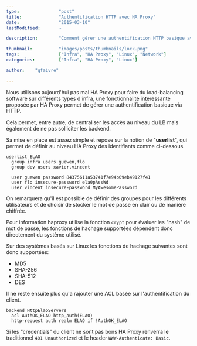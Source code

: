 ```yaml
---
type:               "post"
title:              "Authentification HTTP avec HA Proxy"
date:               "2015-03-10"
lastModified:       ~

description:        "Comment gérer une authentification HTTP basique avec HA Proxy, définir des utilisateurs, des groupes et le type d'authentification souhaitée."

thumbnail:          "images/posts/thumbnails/lock.png"
tags:               ["Infra", "HA Proxy", "Linux", "Network"]
categories:         ["Infra", "HA Proxy", "Linux"]

author:    "gfaivre"

---
```


Nous utilisons aujourd'hui pas mal HA Proxy pour faire du load-balancing software sur différents types d'infra, une fonctionnalité interessante proposée par HA Proxy permet de gérer une authentification basique via HTTP.

Cela permet, entre autre, de centraliser les accès au niveau du LB mais également de ne pas solliciter les backend.

Sa mise en place est assez simple et repose sur la notion de "**userlist**", qui permet de définir au niveau HA Proxy des identifiants comme ci-dessous.

```
userlist ELAO
  group infra users guewen,flo
  group dev users xavier,vincent

  user guewen password 84375611a53741f7e94b09eb49127f41
  user flo insecure-password ela0pAssWd
  user vincent insecure-password MyAwesomePassword
```

On remarquera qu'il est possible de définir des groupes pour les différents utilisateurs et de choisir de stocker le mot de passe en clair ou de manière chiffrée.

Pour information haproxy utilise la fonction `crypt` pour évaluer les "hash" de mot de passe, les fonctions de hachage supportées dépendent donc directement du système utilisé.

Sur des systèmes basés sur Linux les fonctions de hachage suivantes sont donc supportées:

- MD5
- SHA-256
- SHA-512
- DES

Il ne reste ensuite plus qu'a rajouter une ACL basée sur l'authentification du client.

```
backend HttpElaoServers
  acl AuthOK_ELAO http_auth(ELAO)
  http-request auth realm ELAO if !AuthOK_ELAO
```

Si les "credentials" du client ne sont pas bons HA Proxy renverra le traditionnel `401 Unauthorized` et le header `WWW-Authenticate: Basic`.
